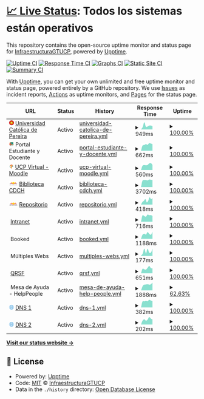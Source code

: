 # [📈 Live Status](https://InfraestructuraGTUCP.github.io/estatus): <!--live status--> **Todos los sistemas están operativos**

This repository contains the open-source uptime monitor and status page for [InfraestructuraGTUCP](https://InfraestructuraGTUCP.github.io/estatus), powered by [Upptime](https://github.com/upptime/upptime).

[![Uptime CI](https://github.com/InfraestructuraGTUCP/estatus/workflows/Uptime%20CI/badge.svg)](https://github.com/InfraestructuraGTUCP/estatus/actions?query=workflow%3A%22Uptime+CI%22)
[![Response Time CI](https://github.com/InfraestructuraGTUCP/estatus/workflows/Response%20Time%20CI/badge.svg)](https://github.com/InfraestructuraGTUCP/estatus/actions?query=workflow%3A%22Response+Time+CI%22)
[![Graphs CI](https://github.com/InfraestructuraGTUCP/estatus/workflows/Graphs%20CI/badge.svg)](https://github.com/InfraestructuraGTUCP/estatus/actions?query=workflow%3A%22Graphs+CI%22)
[![Static Site CI](https://github.com/InfraestructuraGTUCP/estatus/workflows/Static%20Site%20CI/badge.svg)](https://github.com/InfraestructuraGTUCP/estatus/actions?query=workflow%3A%22Static+Site+CI%22)
[![Summary CI](https://github.com/InfraestructuraGTUCP/estatus/workflows/Summary%20CI/badge.svg)](https://github.com/InfraestructuraGTUCP/estatus/actions?query=workflow%3A%22Summary+CI%22)

With [Upptime](https://upptime.js.org), you can get your own unlimited and free uptime monitor and status page, powered entirely by a GitHub repository. We use [Issues](https://github.com/InfraestructuraGTUCP/estatus/issues) as incident reports, [Actions](https://github.com/InfraestructuraGTUCP/estatus/actions) as uptime monitors, and [Pages](https://InfraestructuraGTUCP.github.io/estatus) for the status page.

<!--start: status pages-->
<!-- This summary is generated by Upptime (https://github.com/upptime/upptime) -->
<!-- Do not edit this manually, your changes will be overwritten -->
<!-- prettier-ignore -->
| URL | Status | History | Response Time | Uptime |
| --- | ------ | ------- | ------------- | ------ |
| <img alt="" src="https://raw.githubusercontent.com/InfraestructuraGTUCP/estatus/765f9c74c7b240e032e8e6d2829d2f8be33d8eba/assets/logo-vigi-black2.png" height="13"> [Universidad Católica de Pereira](https://www.ucp.edu.co) | Activo | [universidad-catolica-de-pereira.yml](https://github.com/InfraestructuraGTUCP/estatus/commits/HEAD/history/universidad-catolica-de-pereira.yml) | <details><summary><img alt="Response time graph" src="./graphs/universidad-catolica-de-pereira/response-time-week.png" height="20"> 949ms</summary><br><a href="https://estado.ucp.edu.co/history/universidad-catolica-de-pereira"><img alt="Response time 2903" src="https://img.shields.io/endpoint?url=https%3A%2F%2Fraw.githubusercontent.com%2FInfraestructuraGTUCP%2Festatus%2FHEAD%2Fapi%2Funiversidad-catolica-de-pereira%2Fresponse-time.json"></a><br><a href="https://estado.ucp.edu.co/history/universidad-catolica-de-pereira"><img alt="24-hour response time 824" src="https://img.shields.io/endpoint?url=https%3A%2F%2Fraw.githubusercontent.com%2FInfraestructuraGTUCP%2Festatus%2FHEAD%2Fapi%2Funiversidad-catolica-de-pereira%2Fresponse-time-day.json"></a><br><a href="https://estado.ucp.edu.co/history/universidad-catolica-de-pereira"><img alt="7-day response time 949" src="https://img.shields.io/endpoint?url=https%3A%2F%2Fraw.githubusercontent.com%2FInfraestructuraGTUCP%2Festatus%2FHEAD%2Fapi%2Funiversidad-catolica-de-pereira%2Fresponse-time-week.json"></a><br><a href="https://estado.ucp.edu.co/history/universidad-catolica-de-pereira"><img alt="30-day response time 1406" src="https://img.shields.io/endpoint?url=https%3A%2F%2Fraw.githubusercontent.com%2FInfraestructuraGTUCP%2Festatus%2FHEAD%2Fapi%2Funiversidad-catolica-de-pereira%2Fresponse-time-month.json"></a><br><a href="https://estado.ucp.edu.co/history/universidad-catolica-de-pereira"><img alt="1-year response time 2569" src="https://img.shields.io/endpoint?url=https%3A%2F%2Fraw.githubusercontent.com%2FInfraestructuraGTUCP%2Festatus%2FHEAD%2Fapi%2Funiversidad-catolica-de-pereira%2Fresponse-time-year.json"></a></details> | <details><summary><a href="https://estado.ucp.edu.co/history/universidad-catolica-de-pereira">100.00%</a></summary><a href="https://estado.ucp.edu.co/history/universidad-catolica-de-pereira"><img alt="All-time uptime 99.84%" src="https://img.shields.io/endpoint?url=https%3A%2F%2Fraw.githubusercontent.com%2FInfraestructuraGTUCP%2Festatus%2FHEAD%2Fapi%2Funiversidad-catolica-de-pereira%2Fuptime.json"></a><br><a href="https://estado.ucp.edu.co/history/universidad-catolica-de-pereira"><img alt="24-hour uptime 100.00%" src="https://img.shields.io/endpoint?url=https%3A%2F%2Fraw.githubusercontent.com%2FInfraestructuraGTUCP%2Festatus%2FHEAD%2Fapi%2Funiversidad-catolica-de-pereira%2Fuptime-day.json"></a><br><a href="https://estado.ucp.edu.co/history/universidad-catolica-de-pereira"><img alt="7-day uptime 100.00%" src="https://img.shields.io/endpoint?url=https%3A%2F%2Fraw.githubusercontent.com%2FInfraestructuraGTUCP%2Festatus%2FHEAD%2Fapi%2Funiversidad-catolica-de-pereira%2Fuptime-week.json"></a><br><a href="https://estado.ucp.edu.co/history/universidad-catolica-de-pereira"><img alt="30-day uptime 100.00%" src="https://img.shields.io/endpoint?url=https%3A%2F%2Fraw.githubusercontent.com%2FInfraestructuraGTUCP%2Festatus%2FHEAD%2Fapi%2Funiversidad-catolica-de-pereira%2Fuptime-month.json"></a><br><a href="https://estado.ucp.edu.co/history/universidad-catolica-de-pereira"><img alt="1-year uptime 99.76%" src="https://img.shields.io/endpoint?url=https%3A%2F%2Fraw.githubusercontent.com%2FInfraestructuraGTUCP%2Festatus%2FHEAD%2Fapi%2Funiversidad-catolica-de-pereira%2Fuptime-year.json"></a></details>
| <img alt="" src="https://raw.githubusercontent.com/InfraestructuraGTUCP/estatus/master/assets/portal.png" height="13"> Portal Estudiante y Docente | Activo | [portal-estudiante-y-docente.yml](https://github.com/InfraestructuraGTUCP/estatus/commits/HEAD/history/portal-estudiante-y-docente.yml) | <details><summary><img alt="Response time graph" src="./graphs/portal-estudiante-y-docente/response-time-week.png" height="20"> 662ms</summary><br><a href="https://estado.ucp.edu.co/history/portal-estudiante-y-docente"><img alt="Response time 1258" src="https://img.shields.io/endpoint?url=https%3A%2F%2Fraw.githubusercontent.com%2FInfraestructuraGTUCP%2Festatus%2FHEAD%2Fapi%2Fportal-estudiante-y-docente%2Fresponse-time.json"></a><br><a href="https://estado.ucp.edu.co/history/portal-estudiante-y-docente"><img alt="24-hour response time 682" src="https://img.shields.io/endpoint?url=https%3A%2F%2Fraw.githubusercontent.com%2FInfraestructuraGTUCP%2Festatus%2FHEAD%2Fapi%2Fportal-estudiante-y-docente%2Fresponse-time-day.json"></a><br><a href="https://estado.ucp.edu.co/history/portal-estudiante-y-docente"><img alt="7-day response time 662" src="https://img.shields.io/endpoint?url=https%3A%2F%2Fraw.githubusercontent.com%2FInfraestructuraGTUCP%2Festatus%2FHEAD%2Fapi%2Fportal-estudiante-y-docente%2Fresponse-time-week.json"></a><br><a href="https://estado.ucp.edu.co/history/portal-estudiante-y-docente"><img alt="30-day response time 1069" src="https://img.shields.io/endpoint?url=https%3A%2F%2Fraw.githubusercontent.com%2FInfraestructuraGTUCP%2Festatus%2FHEAD%2Fapi%2Fportal-estudiante-y-docente%2Fresponse-time-month.json"></a><br><a href="https://estado.ucp.edu.co/history/portal-estudiante-y-docente"><img alt="1-year response time 1217" src="https://img.shields.io/endpoint?url=https%3A%2F%2Fraw.githubusercontent.com%2FInfraestructuraGTUCP%2Festatus%2FHEAD%2Fapi%2Fportal-estudiante-y-docente%2Fresponse-time-year.json"></a></details> | <details><summary><a href="https://estado.ucp.edu.co/history/portal-estudiante-y-docente">100.00%</a></summary><a href="https://estado.ucp.edu.co/history/portal-estudiante-y-docente"><img alt="All-time uptime 99.94%" src="https://img.shields.io/endpoint?url=https%3A%2F%2Fraw.githubusercontent.com%2FInfraestructuraGTUCP%2Festatus%2FHEAD%2Fapi%2Fportal-estudiante-y-docente%2Fuptime.json"></a><br><a href="https://estado.ucp.edu.co/history/portal-estudiante-y-docente"><img alt="24-hour uptime 100.00%" src="https://img.shields.io/endpoint?url=https%3A%2F%2Fraw.githubusercontent.com%2FInfraestructuraGTUCP%2Festatus%2FHEAD%2Fapi%2Fportal-estudiante-y-docente%2Fuptime-day.json"></a><br><a href="https://estado.ucp.edu.co/history/portal-estudiante-y-docente"><img alt="7-day uptime 100.00%" src="https://img.shields.io/endpoint?url=https%3A%2F%2Fraw.githubusercontent.com%2FInfraestructuraGTUCP%2Festatus%2FHEAD%2Fapi%2Fportal-estudiante-y-docente%2Fuptime-week.json"></a><br><a href="https://estado.ucp.edu.co/history/portal-estudiante-y-docente"><img alt="30-day uptime 100.00%" src="https://img.shields.io/endpoint?url=https%3A%2F%2Fraw.githubusercontent.com%2FInfraestructuraGTUCP%2Festatus%2FHEAD%2Fapi%2Fportal-estudiante-y-docente%2Fuptime-month.json"></a><br><a href="https://estado.ucp.edu.co/history/portal-estudiante-y-docente"><img alt="1-year uptime 99.91%" src="https://img.shields.io/endpoint?url=https%3A%2F%2Fraw.githubusercontent.com%2FInfraestructuraGTUCP%2Festatus%2FHEAD%2Fapi%2Fportal-estudiante-y-docente%2Fuptime-year.json"></a></details>
| <img alt="" src="https://raw.githubusercontent.com/InfraestructuraGTUCP/estatus/master/assets/ucpvirtual.png" height="13"> [UCP Virtual - Moodle](https://www.ucpvirtual.edu.co) | Activo | [ucp-virtual-moodle.yml](https://github.com/InfraestructuraGTUCP/estatus/commits/HEAD/history/ucp-virtual-moodle.yml) | <details><summary><img alt="Response time graph" src="./graphs/ucp-virtual-moodle/response-time-week.png" height="20"> 560ms</summary><br><a href="https://estado.ucp.edu.co/history/ucp-virtual-moodle"><img alt="Response time 671" src="https://img.shields.io/endpoint?url=https%3A%2F%2Fraw.githubusercontent.com%2FInfraestructuraGTUCP%2Festatus%2FHEAD%2Fapi%2Fucp-virtual-moodle%2Fresponse-time.json"></a><br><a href="https://estado.ucp.edu.co/history/ucp-virtual-moodle"><img alt="24-hour response time 529" src="https://img.shields.io/endpoint?url=https%3A%2F%2Fraw.githubusercontent.com%2FInfraestructuraGTUCP%2Festatus%2FHEAD%2Fapi%2Fucp-virtual-moodle%2Fresponse-time-day.json"></a><br><a href="https://estado.ucp.edu.co/history/ucp-virtual-moodle"><img alt="7-day response time 560" src="https://img.shields.io/endpoint?url=https%3A%2F%2Fraw.githubusercontent.com%2FInfraestructuraGTUCP%2Festatus%2FHEAD%2Fapi%2Fucp-virtual-moodle%2Fresponse-time-week.json"></a><br><a href="https://estado.ucp.edu.co/history/ucp-virtual-moodle"><img alt="30-day response time 816" src="https://img.shields.io/endpoint?url=https%3A%2F%2Fraw.githubusercontent.com%2FInfraestructuraGTUCP%2Festatus%2FHEAD%2Fapi%2Fucp-virtual-moodle%2Fresponse-time-month.json"></a><br><a href="https://estado.ucp.edu.co/history/ucp-virtual-moodle"><img alt="1-year response time 657" src="https://img.shields.io/endpoint?url=https%3A%2F%2Fraw.githubusercontent.com%2FInfraestructuraGTUCP%2Festatus%2FHEAD%2Fapi%2Fucp-virtual-moodle%2Fresponse-time-year.json"></a></details> | <details><summary><a href="https://estado.ucp.edu.co/history/ucp-virtual-moodle">100.00%</a></summary><a href="https://estado.ucp.edu.co/history/ucp-virtual-moodle"><img alt="All-time uptime 97.09%" src="https://img.shields.io/endpoint?url=https%3A%2F%2Fraw.githubusercontent.com%2FInfraestructuraGTUCP%2Festatus%2FHEAD%2Fapi%2Fucp-virtual-moodle%2Fuptime.json"></a><br><a href="https://estado.ucp.edu.co/history/ucp-virtual-moodle"><img alt="24-hour uptime 100.00%" src="https://img.shields.io/endpoint?url=https%3A%2F%2Fraw.githubusercontent.com%2FInfraestructuraGTUCP%2Festatus%2FHEAD%2Fapi%2Fucp-virtual-moodle%2Fuptime-day.json"></a><br><a href="https://estado.ucp.edu.co/history/ucp-virtual-moodle"><img alt="7-day uptime 100.00%" src="https://img.shields.io/endpoint?url=https%3A%2F%2Fraw.githubusercontent.com%2FInfraestructuraGTUCP%2Festatus%2FHEAD%2Fapi%2Fucp-virtual-moodle%2Fuptime-week.json"></a><br><a href="https://estado.ucp.edu.co/history/ucp-virtual-moodle"><img alt="30-day uptime 99.94%" src="https://img.shields.io/endpoint?url=https%3A%2F%2Fraw.githubusercontent.com%2FInfraestructuraGTUCP%2Festatus%2FHEAD%2Fapi%2Fucp-virtual-moodle%2Fuptime-month.json"></a><br><a href="https://estado.ucp.edu.co/history/ucp-virtual-moodle"><img alt="1-year uptime 95.78%" src="https://img.shields.io/endpoint?url=https%3A%2F%2Fraw.githubusercontent.com%2FInfraestructuraGTUCP%2Festatus%2FHEAD%2Fapi%2Fucp-virtual-moodle%2Fuptime-year.json"></a></details>
| <img alt="" src="https://raw.githubusercontent.com/InfraestructuraGTUCP/estatus/master/assets/bcdch.png" height="13"> [Biblioteca CDCH](https://biblioteca.ucp.edu.co) | Activo | [biblioteca-cdch.yml](https://github.com/InfraestructuraGTUCP/estatus/commits/HEAD/history/biblioteca-cdch.yml) | <details><summary><img alt="Response time graph" src="./graphs/biblioteca-cdch/response-time-week.png" height="20"> 3702ms</summary><br><a href="https://estado.ucp.edu.co/history/biblioteca-cdch"><img alt="Response time 3740" src="https://img.shields.io/endpoint?url=https%3A%2F%2Fraw.githubusercontent.com%2FInfraestructuraGTUCP%2Festatus%2FHEAD%2Fapi%2Fbiblioteca-cdch%2Fresponse-time.json"></a><br><a href="https://estado.ucp.edu.co/history/biblioteca-cdch"><img alt="24-hour response time 3701" src="https://img.shields.io/endpoint?url=https%3A%2F%2Fraw.githubusercontent.com%2FInfraestructuraGTUCP%2Festatus%2FHEAD%2Fapi%2Fbiblioteca-cdch%2Fresponse-time-day.json"></a><br><a href="https://estado.ucp.edu.co/history/biblioteca-cdch"><img alt="7-day response time 3702" src="https://img.shields.io/endpoint?url=https%3A%2F%2Fraw.githubusercontent.com%2FInfraestructuraGTUCP%2Festatus%2FHEAD%2Fapi%2Fbiblioteca-cdch%2Fresponse-time-week.json"></a><br><a href="https://estado.ucp.edu.co/history/biblioteca-cdch"><img alt="30-day response time 3838" src="https://img.shields.io/endpoint?url=https%3A%2F%2Fraw.githubusercontent.com%2FInfraestructuraGTUCP%2Festatus%2FHEAD%2Fapi%2Fbiblioteca-cdch%2Fresponse-time-month.json"></a><br><a href="https://estado.ucp.edu.co/history/biblioteca-cdch"><img alt="1-year response time 3675" src="https://img.shields.io/endpoint?url=https%3A%2F%2Fraw.githubusercontent.com%2FInfraestructuraGTUCP%2Festatus%2FHEAD%2Fapi%2Fbiblioteca-cdch%2Fresponse-time-year.json"></a></details> | <details><summary><a href="https://estado.ucp.edu.co/history/biblioteca-cdch">100.00%</a></summary><a href="https://estado.ucp.edu.co/history/biblioteca-cdch"><img alt="All-time uptime 99.91%" src="https://img.shields.io/endpoint?url=https%3A%2F%2Fraw.githubusercontent.com%2FInfraestructuraGTUCP%2Festatus%2FHEAD%2Fapi%2Fbiblioteca-cdch%2Fuptime.json"></a><br><a href="https://estado.ucp.edu.co/history/biblioteca-cdch"><img alt="24-hour uptime 100.00%" src="https://img.shields.io/endpoint?url=https%3A%2F%2Fraw.githubusercontent.com%2FInfraestructuraGTUCP%2Festatus%2FHEAD%2Fapi%2Fbiblioteca-cdch%2Fuptime-day.json"></a><br><a href="https://estado.ucp.edu.co/history/biblioteca-cdch"><img alt="7-day uptime 100.00%" src="https://img.shields.io/endpoint?url=https%3A%2F%2Fraw.githubusercontent.com%2FInfraestructuraGTUCP%2Festatus%2FHEAD%2Fapi%2Fbiblioteca-cdch%2Fuptime-week.json"></a><br><a href="https://estado.ucp.edu.co/history/biblioteca-cdch"><img alt="30-day uptime 100.00%" src="https://img.shields.io/endpoint?url=https%3A%2F%2Fraw.githubusercontent.com%2FInfraestructuraGTUCP%2Festatus%2FHEAD%2Fapi%2Fbiblioteca-cdch%2Fuptime-month.json"></a><br><a href="https://estado.ucp.edu.co/history/biblioteca-cdch"><img alt="1-year uptime 99.89%" src="https://img.shields.io/endpoint?url=https%3A%2F%2Fraw.githubusercontent.com%2FInfraestructuraGTUCP%2Festatus%2FHEAD%2Fapi%2Fbiblioteca-cdch%2Fuptime-year.json"></a></details>
| <img alt="" src="https://raw.githubusercontent.com/InfraestructuraGTUCP/estatus/master/assets/bcdch.png" height="13"> [Repositorio](https://repositorio.ucp.edu.co) | Activo | [repositorio.yml](https://github.com/InfraestructuraGTUCP/estatus/commits/HEAD/history/repositorio.yml) | <details><summary><img alt="Response time graph" src="./graphs/repositorio/response-time-week.png" height="20"> 418ms</summary><br><a href="https://estado.ucp.edu.co/history/repositorio"><img alt="Response time 726" src="https://img.shields.io/endpoint?url=https%3A%2F%2Fraw.githubusercontent.com%2FInfraestructuraGTUCP%2Festatus%2FHEAD%2Fapi%2Frepositorio%2Fresponse-time.json"></a><br><a href="https://estado.ucp.edu.co/history/repositorio"><img alt="24-hour response time 585" src="https://img.shields.io/endpoint?url=https%3A%2F%2Fraw.githubusercontent.com%2FInfraestructuraGTUCP%2Festatus%2FHEAD%2Fapi%2Frepositorio%2Fresponse-time-day.json"></a><br><a href="https://estado.ucp.edu.co/history/repositorio"><img alt="7-day response time 418" src="https://img.shields.io/endpoint?url=https%3A%2F%2Fraw.githubusercontent.com%2FInfraestructuraGTUCP%2Festatus%2FHEAD%2Fapi%2Frepositorio%2Fresponse-time-week.json"></a><br><a href="https://estado.ucp.edu.co/history/repositorio"><img alt="30-day response time 563" src="https://img.shields.io/endpoint?url=https%3A%2F%2Fraw.githubusercontent.com%2FInfraestructuraGTUCP%2Festatus%2FHEAD%2Fapi%2Frepositorio%2Fresponse-time-month.json"></a><br><a href="https://estado.ucp.edu.co/history/repositorio"><img alt="1-year response time 462" src="https://img.shields.io/endpoint?url=https%3A%2F%2Fraw.githubusercontent.com%2FInfraestructuraGTUCP%2Festatus%2FHEAD%2Fapi%2Frepositorio%2Fresponse-time-year.json"></a></details> | <details><summary><a href="https://estado.ucp.edu.co/history/repositorio">100.00%</a></summary><a href="https://estado.ucp.edu.co/history/repositorio"><img alt="All-time uptime 98.21%" src="https://img.shields.io/endpoint?url=https%3A%2F%2Fraw.githubusercontent.com%2FInfraestructuraGTUCP%2Festatus%2FHEAD%2Fapi%2Frepositorio%2Fuptime.json"></a><br><a href="https://estado.ucp.edu.co/history/repositorio"><img alt="24-hour uptime 100.00%" src="https://img.shields.io/endpoint?url=https%3A%2F%2Fraw.githubusercontent.com%2FInfraestructuraGTUCP%2Festatus%2FHEAD%2Fapi%2Frepositorio%2Fuptime-day.json"></a><br><a href="https://estado.ucp.edu.co/history/repositorio"><img alt="7-day uptime 100.00%" src="https://img.shields.io/endpoint?url=https%3A%2F%2Fraw.githubusercontent.com%2FInfraestructuraGTUCP%2Festatus%2FHEAD%2Fapi%2Frepositorio%2Fuptime-week.json"></a><br><a href="https://estado.ucp.edu.co/history/repositorio"><img alt="30-day uptime 99.43%" src="https://img.shields.io/endpoint?url=https%3A%2F%2Fraw.githubusercontent.com%2FInfraestructuraGTUCP%2Festatus%2FHEAD%2Fapi%2Frepositorio%2Fuptime-month.json"></a><br><a href="https://estado.ucp.edu.co/history/repositorio"><img alt="1-year uptime 98.49%" src="https://img.shields.io/endpoint?url=https%3A%2F%2Fraw.githubusercontent.com%2FInfraestructuraGTUCP%2Festatus%2FHEAD%2Fapi%2Frepositorio%2Fuptime-year.json"></a></details>
| <img alt="" src="https://img.icons8.com/color/96/000000/ms-share-point.png" height="13"> [Intranet](http://intranet.ucp.edu.co) | Activo | [intranet.yml](https://github.com/InfraestructuraGTUCP/estatus/commits/HEAD/history/intranet.yml) | <details><summary><img alt="Response time graph" src="./graphs/intranet/response-time-week.png" height="20"> 716ms</summary><br><a href="https://estado.ucp.edu.co/history/intranet"><img alt="Response time 1013" src="https://img.shields.io/endpoint?url=https%3A%2F%2Fraw.githubusercontent.com%2FInfraestructuraGTUCP%2Festatus%2FHEAD%2Fapi%2Fintranet%2Fresponse-time.json"></a><br><a href="https://estado.ucp.edu.co/history/intranet"><img alt="24-hour response time 677" src="https://img.shields.io/endpoint?url=https%3A%2F%2Fraw.githubusercontent.com%2FInfraestructuraGTUCP%2Festatus%2FHEAD%2Fapi%2Fintranet%2Fresponse-time-day.json"></a><br><a href="https://estado.ucp.edu.co/history/intranet"><img alt="7-day response time 716" src="https://img.shields.io/endpoint?url=https%3A%2F%2Fraw.githubusercontent.com%2FInfraestructuraGTUCP%2Festatus%2FHEAD%2Fapi%2Fintranet%2Fresponse-time-week.json"></a><br><a href="https://estado.ucp.edu.co/history/intranet"><img alt="30-day response time 1029" src="https://img.shields.io/endpoint?url=https%3A%2F%2Fraw.githubusercontent.com%2FInfraestructuraGTUCP%2Festatus%2FHEAD%2Fapi%2Fintranet%2Fresponse-time-month.json"></a><br><a href="https://estado.ucp.edu.co/history/intranet"><img alt="1-year response time 779" src="https://img.shields.io/endpoint?url=https%3A%2F%2Fraw.githubusercontent.com%2FInfraestructuraGTUCP%2Festatus%2FHEAD%2Fapi%2Fintranet%2Fresponse-time-year.json"></a></details> | <details><summary><a href="https://estado.ucp.edu.co/history/intranet">100.00%</a></summary><a href="https://estado.ucp.edu.co/history/intranet"><img alt="All-time uptime 99.81%" src="https://img.shields.io/endpoint?url=https%3A%2F%2Fraw.githubusercontent.com%2FInfraestructuraGTUCP%2Festatus%2FHEAD%2Fapi%2Fintranet%2Fuptime.json"></a><br><a href="https://estado.ucp.edu.co/history/intranet"><img alt="24-hour uptime 100.00%" src="https://img.shields.io/endpoint?url=https%3A%2F%2Fraw.githubusercontent.com%2FInfraestructuraGTUCP%2Festatus%2FHEAD%2Fapi%2Fintranet%2Fuptime-day.json"></a><br><a href="https://estado.ucp.edu.co/history/intranet"><img alt="7-day uptime 100.00%" src="https://img.shields.io/endpoint?url=https%3A%2F%2Fraw.githubusercontent.com%2FInfraestructuraGTUCP%2Festatus%2FHEAD%2Fapi%2Fintranet%2Fuptime-week.json"></a><br><a href="https://estado.ucp.edu.co/history/intranet"><img alt="30-day uptime 99.75%" src="https://img.shields.io/endpoint?url=https%3A%2F%2Fraw.githubusercontent.com%2FInfraestructuraGTUCP%2Festatus%2FHEAD%2Fapi%2Fintranet%2Fuptime-month.json"></a><br><a href="https://estado.ucp.edu.co/history/intranet"><img alt="1-year uptime 99.72%" src="https://img.shields.io/endpoint?url=https%3A%2F%2Fraw.githubusercontent.com%2FInfraestructuraGTUCP%2Festatus%2FHEAD%2Fapi%2Fintranet%2Fuptime-year.json"></a></details>
| <img alt="" src="https://img.icons8.com/nolan/96/squared-menu.png" height="13"> Booked | Activo | [booked.yml](https://github.com/InfraestructuraGTUCP/estatus/commits/HEAD/history/booked.yml) | <details><summary><img alt="Response time graph" src="./graphs/booked/response-time-week.png" height="20"> 1188ms</summary><br><a href="https://estado.ucp.edu.co/history/booked"><img alt="Response time 1716" src="https://img.shields.io/endpoint?url=https%3A%2F%2Fraw.githubusercontent.com%2FInfraestructuraGTUCP%2Festatus%2FHEAD%2Fapi%2Fbooked%2Fresponse-time.json"></a><br><a href="https://estado.ucp.edu.co/history/booked"><img alt="24-hour response time 1607" src="https://img.shields.io/endpoint?url=https%3A%2F%2Fraw.githubusercontent.com%2FInfraestructuraGTUCP%2Festatus%2FHEAD%2Fapi%2Fbooked%2Fresponse-time-day.json"></a><br><a href="https://estado.ucp.edu.co/history/booked"><img alt="7-day response time 1188" src="https://img.shields.io/endpoint?url=https%3A%2F%2Fraw.githubusercontent.com%2FInfraestructuraGTUCP%2Festatus%2FHEAD%2Fapi%2Fbooked%2Fresponse-time-week.json"></a><br><a href="https://estado.ucp.edu.co/history/booked"><img alt="30-day response time 2232" src="https://img.shields.io/endpoint?url=https%3A%2F%2Fraw.githubusercontent.com%2FInfraestructuraGTUCP%2Festatus%2FHEAD%2Fapi%2Fbooked%2Fresponse-time-month.json"></a><br><a href="https://estado.ucp.edu.co/history/booked"><img alt="1-year response time 1716" src="https://img.shields.io/endpoint?url=https%3A%2F%2Fraw.githubusercontent.com%2FInfraestructuraGTUCP%2Festatus%2FHEAD%2Fapi%2Fbooked%2Fresponse-time-year.json"></a></details> | <details><summary><a href="https://estado.ucp.edu.co/history/booked">100.00%</a></summary><a href="https://estado.ucp.edu.co/history/booked"><img alt="All-time uptime 99.79%" src="https://img.shields.io/endpoint?url=https%3A%2F%2Fraw.githubusercontent.com%2FInfraestructuraGTUCP%2Festatus%2FHEAD%2Fapi%2Fbooked%2Fuptime.json"></a><br><a href="https://estado.ucp.edu.co/history/booked"><img alt="24-hour uptime 100.00%" src="https://img.shields.io/endpoint?url=https%3A%2F%2Fraw.githubusercontent.com%2FInfraestructuraGTUCP%2Festatus%2FHEAD%2Fapi%2Fbooked%2Fuptime-day.json"></a><br><a href="https://estado.ucp.edu.co/history/booked"><img alt="7-day uptime 100.00%" src="https://img.shields.io/endpoint?url=https%3A%2F%2Fraw.githubusercontent.com%2FInfraestructuraGTUCP%2Festatus%2FHEAD%2Fapi%2Fbooked%2Fuptime-week.json"></a><br><a href="https://estado.ucp.edu.co/history/booked"><img alt="30-day uptime 99.77%" src="https://img.shields.io/endpoint?url=https%3A%2F%2Fraw.githubusercontent.com%2FInfraestructuraGTUCP%2Festatus%2FHEAD%2Fapi%2Fbooked%2Fuptime-month.json"></a><br><a href="https://estado.ucp.edu.co/history/booked"><img alt="1-year uptime 99.79%" src="https://img.shields.io/endpoint?url=https%3A%2F%2Fraw.githubusercontent.com%2FInfraestructuraGTUCP%2Festatus%2FHEAD%2Fapi%2Fbooked%2Fuptime-year.json"></a></details>
| <img alt="" src="https://img.icons8.com/nolan/96/squared-menu.png" height="13"> Múltiples Webs | Activo | [multiples-webs.yml](https://github.com/InfraestructuraGTUCP/estatus/commits/HEAD/history/multiples-webs.yml) | <details><summary><img alt="Response time graph" src="./graphs/multiples-webs/response-time-week.png" height="20"> 177ms</summary><br><a href="https://estado.ucp.edu.co/history/multiples-webs"><img alt="Response time 833" src="https://img.shields.io/endpoint?url=https%3A%2F%2Fraw.githubusercontent.com%2FInfraestructuraGTUCP%2Festatus%2FHEAD%2Fapi%2Fmultiples-webs%2Fresponse-time.json"></a><br><a href="https://estado.ucp.edu.co/history/multiples-webs"><img alt="24-hour response time 278" src="https://img.shields.io/endpoint?url=https%3A%2F%2Fraw.githubusercontent.com%2FInfraestructuraGTUCP%2Festatus%2FHEAD%2Fapi%2Fmultiples-webs%2Fresponse-time-day.json"></a><br><a href="https://estado.ucp.edu.co/history/multiples-webs"><img alt="7-day response time 177" src="https://img.shields.io/endpoint?url=https%3A%2F%2Fraw.githubusercontent.com%2FInfraestructuraGTUCP%2Festatus%2FHEAD%2Fapi%2Fmultiples-webs%2Fresponse-time-week.json"></a><br><a href="https://estado.ucp.edu.co/history/multiples-webs"><img alt="30-day response time 216" src="https://img.shields.io/endpoint?url=https%3A%2F%2Fraw.githubusercontent.com%2FInfraestructuraGTUCP%2Festatus%2FHEAD%2Fapi%2Fmultiples-webs%2Fresponse-time-month.json"></a><br><a href="https://estado.ucp.edu.co/history/multiples-webs"><img alt="1-year response time 270" src="https://img.shields.io/endpoint?url=https%3A%2F%2Fraw.githubusercontent.com%2FInfraestructuraGTUCP%2Festatus%2FHEAD%2Fapi%2Fmultiples-webs%2Fresponse-time-year.json"></a></details> | <details><summary><a href="https://estado.ucp.edu.co/history/multiples-webs">100.00%</a></summary><a href="https://estado.ucp.edu.co/history/multiples-webs"><img alt="All-time uptime 99.79%" src="https://img.shields.io/endpoint?url=https%3A%2F%2Fraw.githubusercontent.com%2FInfraestructuraGTUCP%2Festatus%2FHEAD%2Fapi%2Fmultiples-webs%2Fuptime.json"></a><br><a href="https://estado.ucp.edu.co/history/multiples-webs"><img alt="24-hour uptime 100.00%" src="https://img.shields.io/endpoint?url=https%3A%2F%2Fraw.githubusercontent.com%2FInfraestructuraGTUCP%2Festatus%2FHEAD%2Fapi%2Fmultiples-webs%2Fuptime-day.json"></a><br><a href="https://estado.ucp.edu.co/history/multiples-webs"><img alt="7-day uptime 100.00%" src="https://img.shields.io/endpoint?url=https%3A%2F%2Fraw.githubusercontent.com%2FInfraestructuraGTUCP%2Festatus%2FHEAD%2Fapi%2Fmultiples-webs%2Fuptime-week.json"></a><br><a href="https://estado.ucp.edu.co/history/multiples-webs"><img alt="30-day uptime 99.77%" src="https://img.shields.io/endpoint?url=https%3A%2F%2Fraw.githubusercontent.com%2FInfraestructuraGTUCP%2Festatus%2FHEAD%2Fapi%2Fmultiples-webs%2Fuptime-month.json"></a><br><a href="https://estado.ucp.edu.co/history/multiples-webs"><img alt="1-year uptime 99.80%" src="https://img.shields.io/endpoint?url=https%3A%2F%2Fraw.githubusercontent.com%2FInfraestructuraGTUCP%2Festatus%2FHEAD%2Fapi%2Fmultiples-webs%2Fuptime-year.json"></a></details>
| <img alt="" src="https://img.icons8.com/color/96/000000/complaints.png" height="13"> [QRSF](https://qrsf.ucp.edu.co) | Activo | [qrsf.yml](https://github.com/InfraestructuraGTUCP/estatus/commits/HEAD/history/qrsf.yml) | <details><summary><img alt="Response time graph" src="./graphs/qrsf/response-time-week.png" height="20"> 651ms</summary><br><a href="https://estado.ucp.edu.co/history/qrsf"><img alt="Response time 958" src="https://img.shields.io/endpoint?url=https%3A%2F%2Fraw.githubusercontent.com%2FInfraestructuraGTUCP%2Festatus%2FHEAD%2Fapi%2Fqrsf%2Fresponse-time.json"></a><br><a href="https://estado.ucp.edu.co/history/qrsf"><img alt="24-hour response time 642" src="https://img.shields.io/endpoint?url=https%3A%2F%2Fraw.githubusercontent.com%2FInfraestructuraGTUCP%2Festatus%2FHEAD%2Fapi%2Fqrsf%2Fresponse-time-day.json"></a><br><a href="https://estado.ucp.edu.co/history/qrsf"><img alt="7-day response time 651" src="https://img.shields.io/endpoint?url=https%3A%2F%2Fraw.githubusercontent.com%2FInfraestructuraGTUCP%2Festatus%2FHEAD%2Fapi%2Fqrsf%2Fresponse-time-week.json"></a><br><a href="https://estado.ucp.edu.co/history/qrsf"><img alt="30-day response time 1330" src="https://img.shields.io/endpoint?url=https%3A%2F%2Fraw.githubusercontent.com%2FInfraestructuraGTUCP%2Festatus%2FHEAD%2Fapi%2Fqrsf%2Fresponse-time-month.json"></a><br><a href="https://estado.ucp.edu.co/history/qrsf"><img alt="1-year response time 958" src="https://img.shields.io/endpoint?url=https%3A%2F%2Fraw.githubusercontent.com%2FInfraestructuraGTUCP%2Festatus%2FHEAD%2Fapi%2Fqrsf%2Fresponse-time-year.json"></a></details> | <details><summary><a href="https://estado.ucp.edu.co/history/qrsf">100.00%</a></summary><a href="https://estado.ucp.edu.co/history/qrsf"><img alt="All-time uptime 99.09%" src="https://img.shields.io/endpoint?url=https%3A%2F%2Fraw.githubusercontent.com%2FInfraestructuraGTUCP%2Festatus%2FHEAD%2Fapi%2Fqrsf%2Fuptime.json"></a><br><a href="https://estado.ucp.edu.co/history/qrsf"><img alt="24-hour uptime 100.00%" src="https://img.shields.io/endpoint?url=https%3A%2F%2Fraw.githubusercontent.com%2FInfraestructuraGTUCP%2Festatus%2FHEAD%2Fapi%2Fqrsf%2Fuptime-day.json"></a><br><a href="https://estado.ucp.edu.co/history/qrsf"><img alt="7-day uptime 100.00%" src="https://img.shields.io/endpoint?url=https%3A%2F%2Fraw.githubusercontent.com%2FInfraestructuraGTUCP%2Festatus%2FHEAD%2Fapi%2Fqrsf%2Fuptime-week.json"></a><br><a href="https://estado.ucp.edu.co/history/qrsf"><img alt="30-day uptime 100.00%" src="https://img.shields.io/endpoint?url=https%3A%2F%2Fraw.githubusercontent.com%2FInfraestructuraGTUCP%2Festatus%2FHEAD%2Fapi%2Fqrsf%2Fuptime-month.json"></a><br><a href="https://estado.ucp.edu.co/history/qrsf"><img alt="1-year uptime 99.09%" src="https://img.shields.io/endpoint?url=https%3A%2F%2Fraw.githubusercontent.com%2FInfraestructuraGTUCP%2Festatus%2FHEAD%2Fapi%2Fqrsf%2Fuptime-year.json"></a></details>
| <img alt="" src="https://img.icons8.com/fluency/96/000000/help.png" height="13"> Mesa de Ayuda - HelpPeople | Activo | [mesa-de-ayuda-help-people.yml](https://github.com/InfraestructuraGTUCP/estatus/commits/HEAD/history/mesa-de-ayuda-help-people.yml) | <details><summary><img alt="Response time graph" src="./graphs/mesa-de-ayuda-help-people/response-time-week.png" height="20"> 1888ms</summary><br><a href="https://estado.ucp.edu.co/history/mesa-de-ayuda-help-people"><img alt="Response time 1560" src="https://img.shields.io/endpoint?url=https%3A%2F%2Fraw.githubusercontent.com%2FInfraestructuraGTUCP%2Festatus%2FHEAD%2Fapi%2Fmesa-de-ayuda-help-people%2Fresponse-time.json"></a><br><a href="https://estado.ucp.edu.co/history/mesa-de-ayuda-help-people"><img alt="24-hour response time 4975" src="https://img.shields.io/endpoint?url=https%3A%2F%2Fraw.githubusercontent.com%2FInfraestructuraGTUCP%2Festatus%2FHEAD%2Fapi%2Fmesa-de-ayuda-help-people%2Fresponse-time-day.json"></a><br><a href="https://estado.ucp.edu.co/history/mesa-de-ayuda-help-people"><img alt="7-day response time 1888" src="https://img.shields.io/endpoint?url=https%3A%2F%2Fraw.githubusercontent.com%2FInfraestructuraGTUCP%2Festatus%2FHEAD%2Fapi%2Fmesa-de-ayuda-help-people%2Fresponse-time-week.json"></a><br><a href="https://estado.ucp.edu.co/history/mesa-de-ayuda-help-people"><img alt="30-day response time 1384" src="https://img.shields.io/endpoint?url=https%3A%2F%2Fraw.githubusercontent.com%2FInfraestructuraGTUCP%2Festatus%2FHEAD%2Fapi%2Fmesa-de-ayuda-help-people%2Fresponse-time-month.json"></a><br><a href="https://estado.ucp.edu.co/history/mesa-de-ayuda-help-people"><img alt="1-year response time 1293" src="https://img.shields.io/endpoint?url=https%3A%2F%2Fraw.githubusercontent.com%2FInfraestructuraGTUCP%2Festatus%2FHEAD%2Fapi%2Fmesa-de-ayuda-help-people%2Fresponse-time-year.json"></a></details> | <details><summary><a href="https://estado.ucp.edu.co/history/mesa-de-ayuda-help-people">62.63%</a></summary><a href="https://estado.ucp.edu.co/history/mesa-de-ayuda-help-people"><img alt="All-time uptime 98.77%" src="https://img.shields.io/endpoint?url=https%3A%2F%2Fraw.githubusercontent.com%2FInfraestructuraGTUCP%2Festatus%2FHEAD%2Fapi%2Fmesa-de-ayuda-help-people%2Fuptime.json"></a><br><a href="https://estado.ucp.edu.co/history/mesa-de-ayuda-help-people"><img alt="24-hour uptime 0.05%" src="https://img.shields.io/endpoint?url=https%3A%2F%2Fraw.githubusercontent.com%2FInfraestructuraGTUCP%2Festatus%2FHEAD%2Fapi%2Fmesa-de-ayuda-help-people%2Fuptime-day.json"></a><br><a href="https://estado.ucp.edu.co/history/mesa-de-ayuda-help-people"><img alt="7-day uptime 62.63%" src="https://img.shields.io/endpoint?url=https%3A%2F%2Fraw.githubusercontent.com%2FInfraestructuraGTUCP%2Festatus%2FHEAD%2Fapi%2Fmesa-de-ayuda-help-people%2Fuptime-week.json"></a><br><a href="https://estado.ucp.edu.co/history/mesa-de-ayuda-help-people"><img alt="30-day uptime 81.12%" src="https://img.shields.io/endpoint?url=https%3A%2F%2Fraw.githubusercontent.com%2FInfraestructuraGTUCP%2Festatus%2FHEAD%2Fapi%2Fmesa-de-ayuda-help-people%2Fuptime-month.json"></a><br><a href="https://estado.ucp.edu.co/history/mesa-de-ayuda-help-people"><img alt="1-year uptime 98.18%" src="https://img.shields.io/endpoint?url=https%3A%2F%2Fraw.githubusercontent.com%2FInfraestructuraGTUCP%2Festatus%2FHEAD%2Fapi%2Fmesa-de-ayuda-help-people%2Fuptime-year.json"></a></details>
| <img alt="" src="https://raw.githubusercontent.com/InfraestructuraGTUCP/estatus/master/assets/dns1.png" height="13"> [DNS 1](w2k12r2-dns1.ucp.edu.co) | Activo | [dns-1.yml](https://github.com/InfraestructuraGTUCP/estatus/commits/HEAD/history/dns-1.yml) | <details><summary><img alt="Response time graph" src="./graphs/dns-1/response-time-week.png" height="20"> 382ms</summary><br><a href="https://estado.ucp.edu.co/history/dns-1"><img alt="Response time 426" src="https://img.shields.io/endpoint?url=https%3A%2F%2Fraw.githubusercontent.com%2FInfraestructuraGTUCP%2Festatus%2FHEAD%2Fapi%2Fdns-1%2Fresponse-time.json"></a><br><a href="https://estado.ucp.edu.co/history/dns-1"><img alt="24-hour response time 363" src="https://img.shields.io/endpoint?url=https%3A%2F%2Fraw.githubusercontent.com%2FInfraestructuraGTUCP%2Festatus%2FHEAD%2Fapi%2Fdns-1%2Fresponse-time-day.json"></a><br><a href="https://estado.ucp.edu.co/history/dns-1"><img alt="7-day response time 382" src="https://img.shields.io/endpoint?url=https%3A%2F%2Fraw.githubusercontent.com%2FInfraestructuraGTUCP%2Festatus%2FHEAD%2Fapi%2Fdns-1%2Fresponse-time-week.json"></a><br><a href="https://estado.ucp.edu.co/history/dns-1"><img alt="30-day response time 405" src="https://img.shields.io/endpoint?url=https%3A%2F%2Fraw.githubusercontent.com%2FInfraestructuraGTUCP%2Festatus%2FHEAD%2Fapi%2Fdns-1%2Fresponse-time-month.json"></a><br><a href="https://estado.ucp.edu.co/history/dns-1"><img alt="1-year response time 395" src="https://img.shields.io/endpoint?url=https%3A%2F%2Fraw.githubusercontent.com%2FInfraestructuraGTUCP%2Festatus%2FHEAD%2Fapi%2Fdns-1%2Fresponse-time-year.json"></a></details> | <details><summary><a href="https://estado.ucp.edu.co/history/dns-1">100.00%</a></summary><a href="https://estado.ucp.edu.co/history/dns-1"><img alt="All-time uptime 99.29%" src="https://img.shields.io/endpoint?url=https%3A%2F%2Fraw.githubusercontent.com%2FInfraestructuraGTUCP%2Festatus%2FHEAD%2Fapi%2Fdns-1%2Fuptime.json"></a><br><a href="https://estado.ucp.edu.co/history/dns-1"><img alt="24-hour uptime 100.00%" src="https://img.shields.io/endpoint?url=https%3A%2F%2Fraw.githubusercontent.com%2FInfraestructuraGTUCP%2Festatus%2FHEAD%2Fapi%2Fdns-1%2Fuptime-day.json"></a><br><a href="https://estado.ucp.edu.co/history/dns-1"><img alt="7-day uptime 100.00%" src="https://img.shields.io/endpoint?url=https%3A%2F%2Fraw.githubusercontent.com%2FInfraestructuraGTUCP%2Festatus%2FHEAD%2Fapi%2Fdns-1%2Fuptime-week.json"></a><br><a href="https://estado.ucp.edu.co/history/dns-1"><img alt="30-day uptime 89.73%" src="https://img.shields.io/endpoint?url=https%3A%2F%2Fraw.githubusercontent.com%2FInfraestructuraGTUCP%2Festatus%2FHEAD%2Fapi%2Fdns-1%2Fuptime-month.json"></a><br><a href="https://estado.ucp.edu.co/history/dns-1"><img alt="1-year uptime 98.98%" src="https://img.shields.io/endpoint?url=https%3A%2F%2Fraw.githubusercontent.com%2FInfraestructuraGTUCP%2Festatus%2FHEAD%2Fapi%2Fdns-1%2Fuptime-year.json"></a></details>
| <img alt="" src="https://raw.githubusercontent.com/InfraestructuraGTUCP/estatus/master/assets/dns1.png" height="13"> [DNS 2](w2k12r2-dns2.ucp.edu.co) | Activo | [dns-2.yml](https://github.com/InfraestructuraGTUCP/estatus/commits/HEAD/history/dns-2.yml) | <details><summary><img alt="Response time graph" src="./graphs/dns-2/response-time-week.png" height="20"> 202ms</summary><br><a href="https://estado.ucp.edu.co/history/dns-2"><img alt="Response time 219" src="https://img.shields.io/endpoint?url=https%3A%2F%2Fraw.githubusercontent.com%2FInfraestructuraGTUCP%2Festatus%2FHEAD%2Fapi%2Fdns-2%2Fresponse-time.json"></a><br><a href="https://estado.ucp.edu.co/history/dns-2"><img alt="24-hour response time 195" src="https://img.shields.io/endpoint?url=https%3A%2F%2Fraw.githubusercontent.com%2FInfraestructuraGTUCP%2Festatus%2FHEAD%2Fapi%2Fdns-2%2Fresponse-time-day.json"></a><br><a href="https://estado.ucp.edu.co/history/dns-2"><img alt="7-day response time 202" src="https://img.shields.io/endpoint?url=https%3A%2F%2Fraw.githubusercontent.com%2FInfraestructuraGTUCP%2Festatus%2FHEAD%2Fapi%2Fdns-2%2Fresponse-time-week.json"></a><br><a href="https://estado.ucp.edu.co/history/dns-2"><img alt="30-day response time 197" src="https://img.shields.io/endpoint?url=https%3A%2F%2Fraw.githubusercontent.com%2FInfraestructuraGTUCP%2Festatus%2FHEAD%2Fapi%2Fdns-2%2Fresponse-time-month.json"></a><br><a href="https://estado.ucp.edu.co/history/dns-2"><img alt="1-year response time 220" src="https://img.shields.io/endpoint?url=https%3A%2F%2Fraw.githubusercontent.com%2FInfraestructuraGTUCP%2Festatus%2FHEAD%2Fapi%2Fdns-2%2Fresponse-time-year.json"></a></details> | <details><summary><a href="https://estado.ucp.edu.co/history/dns-2">100.00%</a></summary><a href="https://estado.ucp.edu.co/history/dns-2"><img alt="All-time uptime 99.25%" src="https://img.shields.io/endpoint?url=https%3A%2F%2Fraw.githubusercontent.com%2FInfraestructuraGTUCP%2Festatus%2FHEAD%2Fapi%2Fdns-2%2Fuptime.json"></a><br><a href="https://estado.ucp.edu.co/history/dns-2"><img alt="24-hour uptime 100.00%" src="https://img.shields.io/endpoint?url=https%3A%2F%2Fraw.githubusercontent.com%2FInfraestructuraGTUCP%2Festatus%2FHEAD%2Fapi%2Fdns-2%2Fuptime-day.json"></a><br><a href="https://estado.ucp.edu.co/history/dns-2"><img alt="7-day uptime 100.00%" src="https://img.shields.io/endpoint?url=https%3A%2F%2Fraw.githubusercontent.com%2FInfraestructuraGTUCP%2Festatus%2FHEAD%2Fapi%2Fdns-2%2Fuptime-week.json"></a><br><a href="https://estado.ucp.edu.co/history/dns-2"><img alt="30-day uptime 100.00%" src="https://img.shields.io/endpoint?url=https%3A%2F%2Fraw.githubusercontent.com%2FInfraestructuraGTUCP%2Festatus%2FHEAD%2Fapi%2Fdns-2%2Fuptime-month.json"></a><br><a href="https://estado.ucp.edu.co/history/dns-2"><img alt="1-year uptime 99.21%" src="https://img.shields.io/endpoint?url=https%3A%2F%2Fraw.githubusercontent.com%2FInfraestructuraGTUCP%2Festatus%2FHEAD%2Fapi%2Fdns-2%2Fuptime-year.json"></a></details>

<!--end: status pages-->

[**Visit our status website →**](https://InfraestructuraGTUCP.github.io/estatus)

## 📄 License

- Powered by: [Upptime](https://github.com/upptime/upptime)
- Code: [MIT](./LICENSE) © [InfraestructuraGTUCP](https://InfraestructuraGTUCP.github.io/estatus)
- Data in the `./history` directory: [Open Database License](https://opendatacommons.org/licenses/odbl/1-0/)

